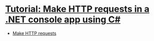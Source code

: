 # [Tutorial: Make HTTP requests in a .NET console app using C#](https://learn.microsoft.com/en-us/dotnet/csharp/tutorials/console-webapiclient)
* [Make HTTP requests](https://learn.microsoft.com/en-us/dotnet/csharp/tutorials/console-webapiclient#make-http-requests)
